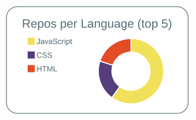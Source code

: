 [![](https://raw.githubusercontent.com/gumieProf/gumieprof/master/profile-summary-card-output/default/1-repos-per-language.svg)](https://github.com/vn7n24fzkq/github-profile-summary-cards)
